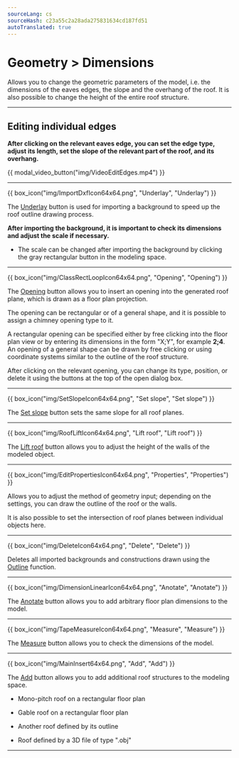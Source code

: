 ```yaml
---
sourceLang: cs
sourceHash: c23a55c2a28ada275831634cd187fd51
autoTranslated: true
---
```


# Geometry &gt; Dimensions

<p>Allows you to change the geometric parameters of the model, i.e. the dimensions of the eaves edges, the slope and the overhang of the roof. It is also possible to change the height of the entire roof structure.</p>

<hr class="main">

<h2>Editing individual edges</h2>
<p><b>After clicking on the relevant eaves edge, you can set the edge type, adjust its length, set the slope of the relevant part of the roof, and its overhang.</b></p>

{{ modal_video_button("img/VideoEditEdges.mp4") }}

<hr class="main">

{{ box_icon("img/ImportDxfIcon64x64.png", "Underlay", "Underlay") }}

<p>The <u>Underlay</u> button is used for importing a background to speed up the roof outline drawing process.</p>

<p><b>After importing the background, it is important to check its dimensions and adjust the scale if necessary.</b></p>

<ul>
  <li><p>The scale can be changed after importing the background by clicking the gray rectangular button in the modeling space.</p></li>
</ul>

<hr class="main">

{{ box_icon("img/ClassRectLoopIcon64x64.png", "Opening", "Opening") }}

<p>The <u>Opening</u> button allows you to insert an opening into the generated roof plane, which is drawn as a floor plan projection.</p>

<p>The opening can be rectangular or of a general shape, and it is possible to assign a chimney opening type to it.</p>

<p>A rectangular opening can be specified either by free clicking into the floor plan view or by entering its dimensions in the form "X;Y", for example <b>2;4</b>. An opening of a general shape can be drawn by free clicking or using coordinate systems similar to the outline of the roof structure.</p>

<p>After clicking on the relevant opening, you can change its type, position, or delete it using the buttons at the top of the open dialog box.</p>

<hr class="main">

{{ box_icon("img/SetSlopeIcon64x64.png", "Set slope", "Set slope") }}

<p>The <u>Set slope</u> button sets the same slope for all roof planes.</p>

<hr class="main">

{{ box_icon("img/RoofLiftIcon64x64.png", "Lift roof", "Lift roof") }}

<p>The <u>Lift roof</u> button allows you to adjust the height of the walls of the modeled object.</p>

<hr class="main">

{{ box_icon("img/EditPropertiesIcon64x64.png", "Properties", "Properties") }}

<p>Allows you to adjust the method of geometry input; depending on the settings, you can draw the outline of the roof or the walls.</p>

<p>It is also possible to set the intersection of roof planes between individual objects here.</p>

<hr class="main">

{{ box_icon("img/DeleteIcon64x64.png", "Delete", "Delete") }}

<p>Deletes all imported backgrounds and constructions drawn using the <u>Outline</u> function.</p>

<hr class="main">

{{ box_icon("img/DimensionLinearIcon64x64.png", "Anotate", "Anotate") }}

<p>The <u>Anotate</u> button allows you to add arbitrary floor plan dimensions to the model.</p>

<hr class="main">

{{ box_icon("img/TapeMeasureIcon64x64.png", "Measure", "Measure") }}

<p>The <u>Measure</u> button allows you to check the dimensions of the model.</p>

<hr class="main">

{{ box_icon("img/MainInsert64x64.png", "Add", "Add") }}

<p>The <u>Add</u> button allows you to add additional roof structures to the modeling space.</p>

<ul>
  <li><p>Mono-pitch roof on a rectangular floor plan</p></li>
  <li><p>Gable roof on a rectangular floor plan</p></li>
  <li><p>Another roof defined by its outline</p></li>
  <li><p>Roof defined by a 3D file of type ".obj"</p></li>
</ul>

<hr class="main">

<!-- product: HiStruct Building Configurator -->